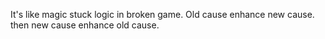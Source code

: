 It's like magic stuck logic in broken game. Old cause enhance new cause. then new cause enhance old cause.  
